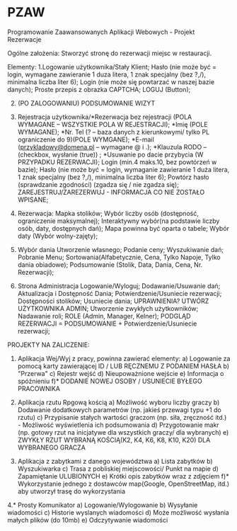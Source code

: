 # PZAW
Programowanie Zaawansowanych Aplikacji Webowych - Projekt Rezerwacje


Ogólne założenia: 
Stworzyć stronę do rezerwacji miejsc w restauracji.

Elementy:
1.Logowanie użytkownika/Stały Klient;
  Hasło (nie może być = login, wymagane zawieranie 1 duza litera, 1 znak specjalny (bez ?,/), minimalna liczba liter 6);
  Login (nie może się powtarzać w naszej bazie danych);
  Proste przepis z obrazka CAPTCHA;
  LOGUJ (Button);

2. (PO ZALOGOWANIU) PODSUMOWANIE WIZYT

3. Rejestracja użytkownika/*Rezerwacja bez rejestracji (POLA WYMAGANE – WSZYSTKIE POLA W REJESTRACJI);
  *Imię (POLE WYMAGANE);
  *Nr. Tel (? – baza danych z kierunkowymi/ tylko PL ograniczenie do 9)(POLE WYMGANE);
  *E-mail (przykladowy@domena.pl – wymagane @ i .);
  *Klauzula RODO – (checkbox, wysłanie (true)) ;
  *Usuwanie po dacie przybycia (W PRZYPADKU REZERWACJI);
  Login (min.4 maks.10, bez powtórzeń w bazie);
  Hasło (nie może być = login, wymaganie zawieranie 1 duża litera, 1 znak specjalny (bez ?,/), minimalna liczba liter 6);
  Powtórz hasło (sprawdzanie zgodności) (zgadza się / nie zgadza się);
  ZAREJESTRUJ/ZAREZERWUJ - INFORMACJA CO NIE ZOSTAŁO WPISANE;

4. Rezerwacja:
  Mapka stolików;
  Wybór liczby osób (dostępność, ograniczenie maksymalnej);
  Interaktywny wybór(na podstawie liczby osób, daty, dostępnych dań);
  Mapa powinna być oparta o tabele;
  Wybór daty (Wybór wolny-zajęty);

5. Wybór dania 
  Utworzenie własnego;
  Podanie ceny; 
  Wyszukiwanie dań; 
  Pobranie Menu;
  Sortowania(Alfabetycznie, Cena, Tylko Napoje, Tylko dania obiadowe);
  Podsumowanie (Stolik, Data, Dania, Cena, Nr. Rezerwacji);

6. Strona Administracja
  Logowanie/Wyloguj;
  Dodawanie/Usuwanie dań;
  Aktualizacja i Dostępność Dania;
  Potwierdzenie/Usuniecie rezerwacji;
  Dostępności stolików;
  Usuniecie dania;
  UPRAWNIENIA?
    UTWÓRZ UŻYTKOWNIKA ADMIN;
    Utworzenie zwykłych użytkowników;
    Nadawanie roli;
    ROLE (Admin, Manager, Kelner);
  PODGLĄD REZERWACJI = PODSUMOWANIE + Potwierdzenie/Usuniecie rezerwacji;


PROJEKTY NA ZALICZENIE:
1. Aplikacja Wej/Wyj z pracy, powinna zawierać elementy:
a) Logowanie za pomocą karty zawierającej ID / LUB RĘCZNEMU Z PODANIEM HASŁA
b) "Przerwa"
c) Rejestr wejść
d) Nieupoważnione wejście
e) Informacja o spóźnieniu
f)* DODANIE NOWEJ OSOBY / USUNIECIE BYŁEGO PRACOWNIKA

2. Aplikacja rzutu Rpgową kością
a) Możliwość wyboru liczby graczy
b) Dodawanie dodatkowych parametrów (np. jakieś przewagi typu +1 do rzutu)
c) Przypisanie stałych wartości graczom (np. siła, zręczność itd.) - Możliwość wyświetlenia ich podsumowania
d) Przygotowanie makr (np. gotowy rzut na inicjatywe dla wszystkich graczy/ dla wybranych)
e) ZWYKŁY RZUT WYBRANĄ KOŚCIĄ(K2, K4, K6, K8, K10, K20) DLA WYBRANEGO GRACZA

3. Aplikacja z zabytkami z danego województwa
a) Lista zabytków
b) Wyszukiwarka
c) Trasa z pobliskiej miejscowości/ Punkt na mapie
d) Zapamiętanie ULUBIONYCH
e) Krótki opis zabytków wraz z zdjęciem
f)* Wykorzystanie jednego z dostawców map(Google, OpenStreetMap, itd.) aby utworzył trasę do wykorzystania

4.* Prosty Komunikator
a) Logowanie/Wylogowanie
b) Wysyłanie wiadomości
c) Historie wyslanych wiadomości
d) Może możliwość wysłania małych plików (do 10mb)
e) Odczytywanie wiadomości

